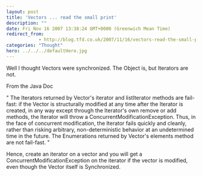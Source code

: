 ```yaml
---
layout: post
title: 'Vectors ... read the small print'
description: ""
date: Fri Nov 16 2007 13:38:24 GMT+0000 (Greenwich Mean Time)
redirect_from: 
            - http://blog.tfd.co.uk/2007/11/16/vectors-read-the-small-print/
categories: "Thought"
hero: ../../../defaultHero.jpg
---
```

Well I thought Vectors were synchronized. The Object is, but Iterators are not.

From the Java Doc

" The Iterators returned by Vector's iterator and listIterator methods are fail-fast: if the Vector is structurally modified at any time after the Iterator is created, in any way except through the Iterator's own remove or add methods, the Iterator will throw a ConcurrentModificationException. Thus, in the face of concurrent modification, the Iterator fails quickly and cleanly, rather than risking arbitrary, non-deterministic behavior at an undetermined time in the future. The Enumerations returned by Vector's elements method are not fail-fast. "

Hence, create an iterator on a vector and you will get a ConcurrentModificationException on the iterator if the vector is modified, even though the Vector itself is Synchronized.
